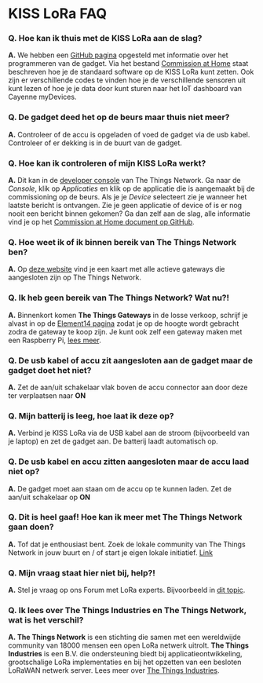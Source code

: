 # KISS LoRa FAQ

### Q. Hoe kan ik thuis met de KISS LoRa aan de slag?
**A.** We hebben een [GitHub pagina](https://github.com/YourproductSmarter/KISSLoRa-demo) opgesteld met informatie over het programmeren van de gadget. Via het bestand [Commission at Home](https://github.com/YourproductSmarter/KISSLoRa-demo/blob/master/COMMISSION_AT_HOME.md) staat beschreven hoe je de standaard software op de KISS LoRa kunt zetten. Ook zijn er verschillende codes te vinden hoe je de verschillende sensoren uit kunt lezen of hoe je je data door kunt sturen naar het IoT dashboard van Cayenne myDevices.

### Q. De gadget deed het op de beurs maar thuis niet meer?
**A.** Controleer of de accu is opgeladen of voed de gadget via de usb kabel. Controleer of er dekking is in de buurt van de gadget.

### Q. Hoe kan ik controleren of mijn KISS LoRa werkt?
**A.** Dit kan in de [developer console](https://console.thethingsnetwork.org/) van The Things Network. Ga naar de *Console*, klik op *Applicaties* en klik op de applicatie die is aangemaakt bij de commissioning op de beurs. Als je je *Device* selecteert zie je wanneer het laatste bericht is ontvangen. Zie je geen applicatie of device of is er nog nooit een bericht binnen gekomen? Ga dan zelf aan de slag, alle informatie vind je op het [Commission at Home document op GitHub](https://github.com/YourproductSmarter/KISSLoRa-demo/blob/master/COMMISSION_AT_HOME.md).

### Q. Hoe weet ik of ik binnen bereik van The Things Network ben?
**A.** Op [deze website](http://ttnmapper.org/) vind je een kaart met alle actieve gateways die aangesloten zijn op The Things Network.

### Q. Ik heb geen bereik van The Things Network? Wat nu?!
**A.** Binnenkort komen **The Things Gateways** in de losse verkoop, schrijf je alvast in op de [Element14 pagina](http://www2.newark.com/l/80762/2016-11-04/5s1h6m?COM=DesignCenter) zodat je op de hoogte wordt gebracht zodra de gateway te koop zijn. Je kunt ook zelf een gateway maken met een Raspberry Pi, [lees meer](https://www.thethingsnetwork.org/labs/story/how-to-build-your-own-lorawan-gateway).

### Q. De usb kabel of accu zit aangesloten aan de gadget maar de gadget doet het niet?
**A.** Zet de aan/uit schakelaar vlak boven de accu connector aan door deze ter verplaatsen naar **ON**

### Q. Mijn batterij is leeg, hoe laat ik deze op?
**A.** Verbind je KISS LoRa via de USB kabel aan de stroom (bijvoorbeeld van je laptop) en zet de gadget aan. De batterij laadt automatisch op.

### Q. De usb kabel en accu zitten aangesloten maar de accu laad niet op?
**A.** De gadget moet aan staan om de accu op te kunnen laden. Zet de aan/uit schakelaar op **ON**

### Q. Dit is heel gaaf! Hoe kan ik meer met The Things Network gaan doen?
**A.** Tof dat je enthousiast bent. Zoek de lokale community van The Things Network in jouw buurt en / of start je eigen lokale initiatief. [Link](https://www.thethingsnetwork.org/community)

### Q. Mijn vraag staat hier niet bij, help?!
**A.** Stel je vraag op ons Forum met LoRa experts. Bijvoorbeeld in [dit topic](https://www.thethingsnetwork.org/forum/t/how-to-connect-utrecht-e-a-exhibition-kiss-lora-to-ttn/7619).

### Q. Ik lees over The Things Industries en The Things Network, wat is het verschil?
**A. The Things Network** is een stichting die samen met een wereldwijde community van 18000 mensen een open LoRa netwerk uitrolt. **The Things Industries** is een B.V. die ondersteuning biedt bij applicatieontwikkeling, grootschalige LoRa implementaties en bij het opzetten van een besloten LoRaWAN netwerk server. Lees meer over [The Things Industries](https://www.thethingsindustries.com/).
